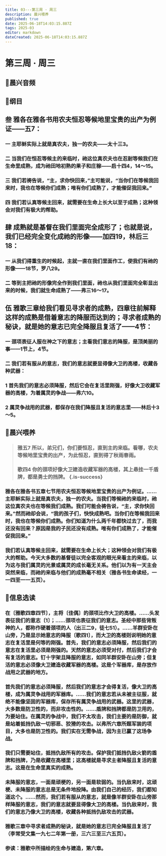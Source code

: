 ```yaml
---
title: 03---第三周 · 周三
description: 晨兴喂养
published: true
date: 2025-06-18T14:03:15.887Z
tags: 2025-03
editor: markdown
dateCreated: 2025-06-18T14:03:15.887Z
---
```


# 第三周 · 周三
## 🎵晨兴音频

## 📖纲目

## 叁    雅各在雅各书用农夫恒忍等候地里宝贵的出产为例证——五7：

### 一    主耶稣实际上就是真农夫，独一的农夫——太十三3。

### 二    当我们在恒忍等候主的来临时，祂这位真农夫也在忍耐等候我们在生命里成熟，成为祂田地初熟的果子和庄稼——启十四4，14～15。

### 三    我们若祷告说，“主，求你快回来，”主可能说，“当你们在等候我回来时，我也在等候你们成熟；唯有你们成熟了，才能催促我回来。”

### 四    我们若认真等候主回来，就需要在生命上长大以至于成熟；这种领会对我们有极大的帮助。

## 肆    成熟就是基督在我们里面完全成形了；也就是说，我们已经完全变化成祂的形像——加四19，林后三18：

### 一    从我们得重生的时候起，主就一直在我们里面作工，使我们有祂的形像——18节，罗八29。

### 二    等到主把祂的形像完全作到我们里面，祂也从我们里面完全彰显出来的时候，我们就生命成熟了——弗三16～17。

## 伍    雅歌三章给我们看见寻求者的成熟，四章往前解释这样的成熟是借着意志的降服而达到的；寻求者成熟的秘诀，就是她的意志已完全降服且复活了——4节：

### 一    颈项表征人服在神之下的意志；主看我们意志的降服，是顶美丽的事——1节上，4节。

### 二    我们若有服从的意志，我们的意志就要显得像大卫的高楼，收藏各种武器：

### 1    首先我们的意志必须降服，然后它会在复活里刚强，好像大卫收藏军器的高楼，为着属灵的争战——弗六10。

### 2    属灵争战用的武器，都保存在我们降服且复活的意志里——林后十3～5。

## 📖晨兴喂养

>### **雅五7**    **所以，弟兄们，你们要恒忍，直到主的来临。看哪，农夫等候地里宝贵的出产，为此恒忍，直到得了秋雨春雨。**
>
>### **歌四4**    **你的颈项好像大卫建造收藏军器的高楼，其上悬挂一千盾牌，都是勇士的挡牌。** {.is-success}

### 雅各在雅各书五章七节用农夫恒忍等候地里宝贵的出产为例证。……主耶稣实际上就是真农夫，独一的农夫。当我们等候祂的来临时，祂这位真农夫也在等候我们成熟。我们可能会祷告说，“主，求你快回来。”然而祂却会说，“我的孩子们，快快成熟吧。当你们在等候我回来时，我也在等候你们成熟。你们知道为什么两千年都快过去了，而我还没有回来？原因是我的子民还没有成熟。唯有你们成熟了，才能催促我回来。”

### 我们若认真等候主回来，就需要在生命上长大；这种领会对我们有极大的帮助。今天大多数的基督徒以完全客观的眼光来看主的来临，以为这与我们属灵的光景或属灵的成长毫无关系。他们以为有一天主会突然来临，而祂的来临与他们的成熟毫不相关（雅各书生命读经，一一四至一一五页）。

## 📖信息选读

### 在〔雅歌四章四节〕，主将〔佳偶〕的颈项比作大卫的高楼。……头发表征我们的意志〔1〕；……颈项也表征我们的意志。圣经中那些背叛神的人，都称作硬着颈项的人（出三二9，徒七51）。……羊群安卧在山旁，乃是显示她意志的降服〔歌四1〕，而大卫的高楼则说明她的意志在复活里是何等的刚强。首先，我们的意志必须降服，然后我们的意志在复活里必须是刚强的。天然的意志必须受对付，然后我们才会有复活的意志。钉十字架且降服的意志，如同羊群安卧在山旁；但复活的意志必须像大卫建造收藏军器的高楼。这是个军器库，是存放作战用之武器的地方。

### 首先我们的意志必须降服，然后我们的意志才会得复活，像大卫的高楼，成为属灵争战用的军器库。……我们的意志若从未被主征服，就绝不能像坚固的军器库，保存所有属灵争战用的武器。这里的武器，大多数是防卫性的，而非攻击性的。……盾牌和挡牌都是防卫用的，为要站住。在属灵的争战中，我们不太攻击，我们主要的是防御，就是站着抵挡仇敌一切邪恶、狡猾的攻击。以弗所六章所题军装的项目，大多也是防卫性的。我们实在无需争战，因为主已赢了这场争战。

### 我们只需要站住，抵挡仇敌所有的攻击。保护我们抵挡仇敌火箭的盾牌和挡牌，乃是收藏在高楼里；这高楼就是寻求主者降服且复活的意志。这是在生命里真实的成熟。

### 未降服的意志，一面是顽梗的，另一面是软弱的。当仇敌来时，这顽梗、未降服的意志总是无条件地投降。由我们自己的经历，我们都知道这个。……然而，我们若有服从的意志，就是像羊群安卧在山旁那样降服的意志，我们的意志就要显得像大卫的高楼。当仇敌来时，我们的意志乃像大卫的高楼，收藏各种抵挡仇敌攻击的武器。

### 雅歌三章中寻求者成熟的秘诀，就是她的意志已完全降服且复活了（李常受文集一九七二年第一册，三六三至三六五页）。

### 参读：雅歌中所描绘的生命与建造，第六章。
<!-- Google tag (gtag.js) -->
<script async src="https://www.googletagmanager.com/gtag/js?id=G-1P8709Z16T"></script>
<script>
  window.dataLayer = window.dataLayer || [];
  function gtag(){dataLayer.push(arguments);}
  gtag('js', new Date());

  gtag('config', 'G-1P8709Z16T');
</script>